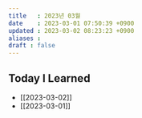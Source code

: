 ```yaml
---
title   : 2023년 03월 
date    : 2023-03-01 07:50:39 +0900
updated : 2023-03-02 08:23:23 +0900
aliases : 
draft : false
---
```


## Today I Learned

- [[2023-03-02]]
- [[2023-03-01]]
